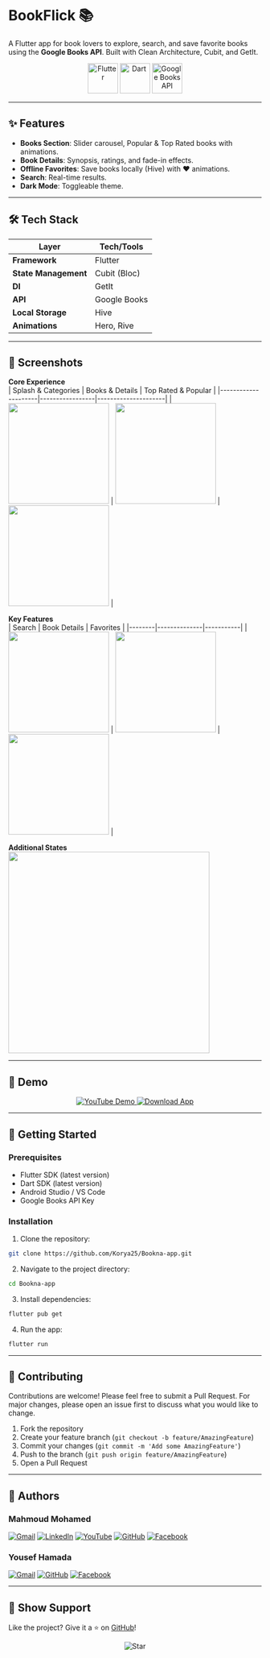# BookFlick 📚  

A Flutter app for book lovers to explore, search, and save favorite books using the **Google Books API**. Built with Clean Architecture, Cubit, and GetIt.  

<p align="center">
  <img src="https://img.icons8.com/color/96/flutter.png" alt="Flutter" width="60"/>
  <img src="https://img.icons8.com/color/96/dart.png" alt="Dart" width="60"/>
  <img src="https://img.icons8.com/color/96/google-books.png" alt="Google Books API" width="60"/>
</p>

---

## ✨ Features  
- **Books Section**: Slider carousel, Popular & Top Rated books with animations.  
- **Book Details**: Synopsis, ratings, and fade-in effects.  
- **Offline Favorites**: Save books locally (Hive) with ❤️ animations.  
- **Search**: Real-time results.  
- **Dark Mode**: Toggleable theme.  

---

## 🛠 Tech Stack  
| Layer               | Tech/Tools      |
|---------------------|-----------------|
| **Framework**       | Flutter         |
| **State Management**| Cubit (Bloc)    |
| **DI**              | GetIt           |
| **API**             | Google Books    |
| **Local Storage**   | Hive            |
| **Animations**      | Hero, Rive      |

---

## 📸 Screenshots  

**Core Experience**  
| Splash & Categories | Books & Details | Top Rated & Popular |
|---------------------|-----------------|---------------------|
| <img src="splash.png" width="200"> | <img src="books.png" width="200"> | <img src="toprated.png" width="200"> |

**Key Features**  
| Search | Book Details | Favorites |
|--------|--------------|-----------|
| <img src="search.png" width="200"> | <img src="details.png" width="200"> | <img src="favorites.png" width="200"> |

**Additional States**  
<img src="error.png" width="400">

---

## 🎥 Demo  
<div align="center">
  <a href="https://youtube.com/shorts/2SgHiY1CKmE">
    <img src="https://img.shields.io/badge/YouTube-Watch%20Demo-red?logo=youtube&logoColor=white" alt="YouTube Demo"/>
  </a>
  <a href="https://drive.google.com/file/d/15L0R8HlNDeImQ3dvZmsI2rlcV0cr9BNb/view?usp=sharing">
    <img src="https://img.shields.io/badge/Google%20Drive-Download%20App-blue?logo=google-drive&logoColor=white" alt="Download App"/>
  </a>
</div>

---

## 🚀 Getting Started

### Prerequisites
- Flutter SDK (latest version)
- Dart SDK (latest version)
- Android Studio / VS Code
- Google Books API Key

### Installation
1. Clone the repository:
```bash
git clone https://github.com/Korya25/Bookna-app.git
```

2. Navigate to the project directory:
```bash
cd Bookna-app
```

3. Install dependencies:
```bash
flutter pub get
```

4. Run the app:
```bash
flutter run
```

---

## 🤝 Contributing
Contributions are welcome! Please feel free to submit a Pull Request. For major changes, please open an issue first to discuss what you would like to change.

1. Fork the repository
2. Create your feature branch (`git checkout -b feature/AmazingFeature`)
3. Commit your changes (`git commit -m 'Add some AmazingFeature'`)
4. Push to the branch (`git push origin feature/AmazingFeature`)
5. Open a Pull Request

---

## 👥 Authors  

### Mahmoud Mohamed  
[![Gmail](https://img.shields.io/badge/Gmail-D14836?logo=gmail&logoColor=white)](https://mail.google.com/mail/?view=cm&fs=1&to=mahmoudmohamed01559@gmail.com)
[![LinkedIn](https://img.shields.io/badge/LinkedIn-0077B5?logo=linkedin&logoColor=white)](https://www.linkedin.com/in/mahmoud-mohamed-5938ab28a)
[![YouTube](https://img.shields.io/badge/YouTube-FF0000?logo=youtube&logoColor=white)](https://www.youtube.com/@K_or_y)
[![GitHub](https://img.shields.io/badge/GitHub-181717?logo=github&logoColor=white)](https://github.com/Korya25)
[![Facebook](https://img.shields.io/badge/Facebook-1877F2?logo=facebook&logoColor=white)](https://www.facebook.com/share/12Gi3pNFB7n/)

### Yousef Hamada  
[![Gmail](https://img.shields.io/badge/Gmail-D14836?logo=gmail&logoColor=white)](https://mail.google.com/mail/?view=cm&fs=1&to=yosefhagag84171@gmail.com)
[![GitHub](https://img.shields.io/badge/GitHub-181717?logo=github&logoColor=white)](https://github.com/YoussefHamada-cs)
[![Facebook](https://img.shields.io/badge/Facebook-1877F2?logo=facebook&logoColor=white)](https://www.facebook.com/share/165z5EhaWA/)

---

## 🌟 Show Support  
Like the project? Give it a ⭐️ on [GitHub](https://github.com/Korya25/Bookna-app)!  

<p align="center">
  <img src="https://img.icons8.com/fluency/48/star.png" alt="Star"/>
</p>
